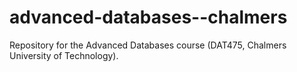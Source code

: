 # advanced-databases--chalmers
Repository for the Advanced Databases course (DAT475, Chalmers University of Technology). 
